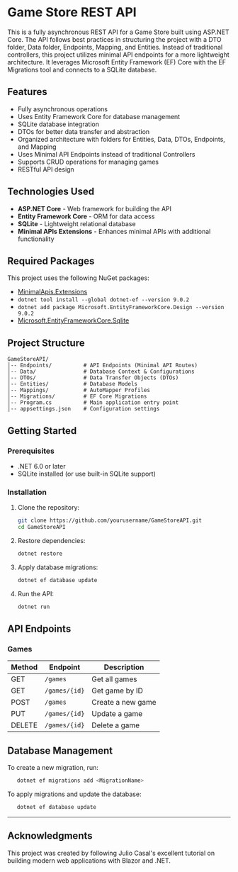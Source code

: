 # Game Store REST API

This is a fully asynchronous REST API for a Game Store built using ASP.NET Core. The API follows best practices in structuring the project with a DTO folder, Data folder, Endpoints, Mapping, and Entities. Instead of traditional controllers, this project utilizes minimal API endpoints for a more lightweight architecture. It leverages Microsoft Entity Framework (EF) Core with the EF Migrations tool and connects to a SQLite database.

## Features
- Fully asynchronous operations
- Uses Entity Framework Core for database management
- SQLite database integration
- DTOs for better data transfer and abstraction
- Organized architecture with folders for Entities, Data, DTOs, Endpoints, and Mapping
- Uses Minimal API Endpoints instead of traditional Controllers
- Supports CRUD operations for managing games
- RESTful API design

## Technologies Used
- **ASP.NET Core** - Web framework for building the API
- **Entity Framework Core** - ORM for data access
- **SQLite** - Lightweight relational database
- **Minimal APIs Extensions** - Enhances minimal APIs with additional functionality

## Required Packages
This project uses the following NuGet packages:
- [MinimalApis.Extensions](https://www.nuget.org/packages/MinimalApis.Extensions)
- `dotnet tool install --global dotnet-ef --version 9.0.2`
- `dotnet add package Microsoft.EntityFrameworkCore.Design --version 9.0.2`
- [Microsoft.EntityFrameworkCore.Sqlite](https://www.nuget.org/packages/Microsoft.EntityFrameworkCore.Sqlite/10.0.0-preview.1.25081.1)

## Project Structure
```
GameStoreAPI/
│-- Endpoints/          # API Endpoints (Minimal API Routes)
│-- Data/               # Database Context & Configurations
│-- DTOs/               # Data Transfer Objects (DTOs)
│-- Entities/           # Database Models
│-- Mappings/           # AutoMapper Profiles
│-- Migrations/         # EF Core Migrations
│-- Program.cs          # Main application entry point
│-- appsettings.json    # Configuration settings
```

## Getting Started

### Prerequisites
- .NET 6.0 or later
- SQLite installed (or use built-in SQLite support)

### Installation
1. Clone the repository:
   ```bash
   git clone https://github.com/yourusername/GameStoreAPI.git
   cd GameStoreAPI
   ```

2. Restore dependencies:
   ```bash
   dotnet restore
   ```

3. Apply database migrations:
   ```bash
   dotnet ef database update
   ```

4. Run the API:
   ```bash
   dotnet run
   ```


## API Endpoints
### Games
| Method | Endpoint       | Description          |
|--------|--------------|----------------------|
| GET    | `/games` | Get all games        |
| GET    | `/games/{id}` | Get game by ID |
| POST   | `/games` | Create a new game    |
| PUT    | `/games/{id}` | Update a game |
| DELETE | `/games/{id}` | Delete a game |

## Database Management
To create a new migration, run:
```bash
   dotnet ef migrations add <MigrationName>
```
To apply migrations and update the database:
```bash
   dotnet ef database update
```

---
## Acknowledgments

This project was created by following Julio Casal's excellent tutorial on building modern web applications with Blazor and .NET.


